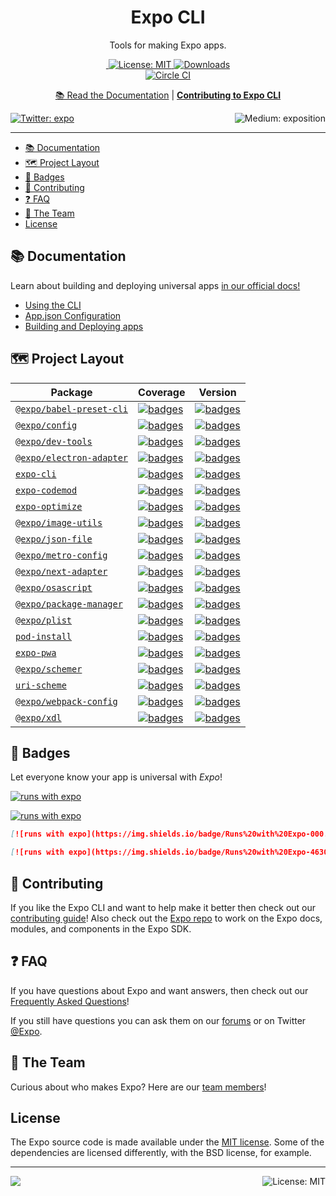 <!-- Title -->
<h1 align="center">
Expo CLI
</h1>

<p align="center">Tools for making Expo apps.</p>

<p align="center">
     
  <a aria-label="Join our forums" href="https://forums.expo.io" target="_blank">
    <img alt="" src="https://img.shields.io/badge/Ask%20Questions%20-blue.svg?style=flat-square&logo=discourse&logoWidth=15&labelColor=000000&color=4630EB">
  </a>
  <a aria-label="Expo is free to use" href="https://github.com/expo/expo/blob/master/LICENSE" target="_blank">
    <img alt="License: MIT" src="https://img.shields.io/badge/License-MIT-success.svg?style=flat-square&color=33CC12" target="_blank" />
  </a>
<a aria-label="expo-cli downloads" href="http://www.npmtrends.com/expo-cli" target="_blank">
    <img alt="Downloads" src="https://img.shields.io/npm/dm/expo-cli.svg?style=flat-square&labelColor=gray&color=33CC12&label=Downloads" />
</a>
    <br>
    <a aria-label="Circle CI" href="https://circleci.com/gh/expo/expo-cli/tree/master">
    <img alt="Circle CI" src="https://flat.badgen.net/circleci/github/expo/expo-cli?label=Circle%20CI&labelColor=555555&icon=circleci">
  </a>
  
</p>

<p align="center">
  <a aria-label="expo documentation" href="https://docs.expo.io/versions/latest/workflow/expo-cli">📚 Read the Documentation</a>
  |
  <a aria-label="contribute to expo cli" href="https://github.com/expo/expo-cli/blob/master/CONTRIBUTING.md"><b>Contributing to Expo CLI</b></a>
</p>

<p>
  <a aria-label="Follow @expo on Twitter" href="https://twitter.com/intent/follow?screen_name=expo" target="_blank">
    <img  alt="Twitter: expo" src="https://img.shields.io/twitter/follow/expo.svg?style=flat-square&label=Follow%20%40expo&logo=TWITTER&logoColor=FFFFFF&labelColor=00aced&logoWidth=15&color=lightgray" target="_blank" />
  </a>
  <a aria-label="Follow Expo on Medium" href="https://blog.expo.io">
    <img align="right" alt="Medium: exposition" src="https://img.shields.io/badge/Learn%20more%20on%20our%20blog-lightgray.svg?style=flat-square" target="_blank" />
  </a>
</p>

---

- [📚 Documentation](#-documentation)
- [🗺 Project Layout](#-project-layout)
- [🏅 Badges](#-badges)
- [👏 Contributing](#-contributing)
- [❓ FAQ](#-faq)
- [💙 The Team](#-the-team)
- [License](#license)

## 📚 Documentation

<p>Learn about building and deploying universal apps <a aria-label="expo documentation" href="https://docs.expo.io">in our official docs!</a></p>

- [Using the CLI](https://docs.expo.io/versions/latest/workflow/expo-cli/)
- [App.json Configuration](https://docs.expo.io/versions/latest/workflow/configuration/)
- [Building and Deploying apps](https://docs.expo.io/versions/latest/introduction/walkthrough/#building-and-deploying)

## 🗺 Project Layout

| Package | Coverage | Version |
|----------|---------|--------|
| [`@expo/babel-preset-cli`](./packages/babel-preset-cli) | [![badges](https://codecov.io/gh/expo/expo-cli/branch/master/graph/badge.svg?flag=babel_preset_cli)](https://codecov.io/gh/expo/expo-cli/tree/master/packages/babel-preset-cli/src) | [![badges](https://img.shields.io/npm/v/@expo/babel-preset-cli.svg?style=flat-square&label=&labelColor=CB3837&color=000&logo=npm?cacheSeconds=3600)](https://www.npmjs.com/package/@expo/babel-preset-cli) |
| [`@expo/config`](./packages/config) | [![badges](https://codecov.io/gh/expo/expo-cli/branch/master/graph/badge.svg?flag=config)](https://codecov.io/gh/expo/expo-cli/tree/master/packages/config/src) | [![badges](https://img.shields.io/npm/v/@expo/config.svg?style=flat-square&label=&labelColor=CB3837&color=000&logo=npm?cacheSeconds=3600)](https://www.npmjs.com/package/@expo/config) |
| [`@expo/dev-tools`](./packages/dev-tools) | [![badges](https://codecov.io/gh/expo/expo-cli/branch/master/graph/badge.svg?flag=dev_tools)](https://codecov.io/gh/expo/expo-cli/tree/master/packages/dev-tools/src) | [![badges](https://img.shields.io/npm/v/@expo/dev-tools.svg?style=flat-square&label=&labelColor=CB3837&color=000&logo=npm?cacheSeconds=3600)](https://www.npmjs.com/package/@expo/dev-tools) |
| [`@expo/electron-adapter`](./packages/electron-adapter) | [![badges](https://codecov.io/gh/expo/expo-cli/branch/master/graph/badge.svg?flag=electron_adapter)](https://codecov.io/gh/expo/expo-cli/tree/master/packages/electron-adapter/src) | [![badges](https://img.shields.io/npm/v/@expo/electron-adapter.svg?style=flat-square&label=&labelColor=CB3837&color=000&logo=npm?cacheSeconds=3600)](https://www.npmjs.com/package/@expo/electron-adapter) |
| [`expo-cli`](./packages/expo-cli) | [![badges](https://codecov.io/gh/expo/expo-cli/branch/master/graph/badge.svg?flag=expo_cli)](https://codecov.io/gh/expo/expo-cli/tree/master/packages/expo-cli/src) | [![badges](https://img.shields.io/npm/v/expo-cli.svg?style=flat-square&label=&labelColor=CB3837&color=000&logo=npm?cacheSeconds=3600)](https://www.npmjs.com/package/expo-cli) |
| [`expo-codemod`](./packages/expo-codemod) | [![badges](https://codecov.io/gh/expo/expo-cli/branch/master/graph/badge.svg?flag=expo_codemod)](https://codecov.io/gh/expo/expo-cli/tree/master/packages/expo-codemod/src) | [![badges](https://img.shields.io/npm/v/expo-codemod.svg?style=flat-square&label=&labelColor=CB3837&color=000&logo=npm?cacheSeconds=3600)](https://www.npmjs.com/package/expo-codemod) |
| [`expo-optimize`](./packages/expo-optimize) | [![badges](https://codecov.io/gh/expo/expo-cli/branch/master/graph/badge.svg?flag=expo_optimize)](https://codecov.io/gh/expo/expo-cli/tree/master/packages/expo-optimize/src) | [![badges](https://img.shields.io/npm/v/expo-optimize.svg?style=flat-square&label=&labelColor=CB3837&color=000&logo=npm?cacheSeconds=3600)](https://www.npmjs.com/package/expo-optimize) |
| [`@expo/image-utils`](./packages/image-utils) | [![badges](https://codecov.io/gh/expo/expo-cli/branch/master/graph/badge.svg?flag=image_utils)](https://codecov.io/gh/expo/expo-cli/tree/master/packages/image-utils/src) | [![badges](https://img.shields.io/npm/v/@expo/image-utils.svg?style=flat-square&label=&labelColor=CB3837&color=000&logo=npm?cacheSeconds=3600)](https://www.npmjs.com/package/@expo/image-utils) |
| [`@expo/json-file`](./packages/json-file) | [![badges](https://codecov.io/gh/expo/expo-cli/branch/master/graph/badge.svg?flag=json_file)](https://codecov.io/gh/expo/expo-cli/tree/master/packages/json-file/src) | [![badges](https://img.shields.io/npm/v/@expo/json-file.svg?style=flat-square&label=&labelColor=CB3837&color=000&logo=npm?cacheSeconds=3600)](https://www.npmjs.com/package/@expo/json-file) |
| [`@expo/metro-config`](./packages/metro-config) | [![badges](https://codecov.io/gh/expo/expo-cli/branch/master/graph/badge.svg?flag=metro_config)](https://codecov.io/gh/expo/expo-cli/tree/master/packages/metro-config/src) | [![badges](https://img.shields.io/npm/v/@expo/metro-config.svg?style=flat-square&label=&labelColor=CB3837&color=000&logo=npm?cacheSeconds=3600)](https://www.npmjs.com/package/@expo/metro-config) |
| [`@expo/next-adapter`](./packages/next-adapter) | [![badges](https://codecov.io/gh/expo/expo-cli/branch/master/graph/badge.svg?flag=next_adapter)](https://codecov.io/gh/expo/expo-cli/tree/master/packages/next-adapter/src) | [![badges](https://img.shields.io/npm/v/@expo/next-adapter.svg?style=flat-square&label=&labelColor=CB3837&color=000&logo=npm?cacheSeconds=3600)](https://www.npmjs.com/package/@expo/next-adapter) |
| [`@expo/osascript`](./packages/osascript) | [![badges](https://codecov.io/gh/expo/expo-cli/branch/master/graph/badge.svg?flag=osascript)](https://codecov.io/gh/expo/expo-cli/tree/master/packages/osascript/src) | [![badges](https://img.shields.io/npm/v/@expo/osascript.svg?style=flat-square&label=&labelColor=CB3837&color=000&logo=npm?cacheSeconds=3600)](https://www.npmjs.com/package/@expo/osascript) |
| [`@expo/package-manager`](./packages/package-manager) | [![badges](https://codecov.io/gh/expo/expo-cli/branch/master/graph/badge.svg?flag=package_manager)](https://codecov.io/gh/expo/expo-cli/tree/master/packages/package-manager/src) | [![badges](https://img.shields.io/npm/v/@expo/package-manager.svg?style=flat-square&label=&labelColor=CB3837&color=000&logo=npm?cacheSeconds=3600)](https://www.npmjs.com/package/@expo/package-manager) |
| [`@expo/plist`](./packages/plist) | [![badges](https://codecov.io/gh/expo/expo-cli/branch/master/graph/badge.svg?flag=plist)](https://codecov.io/gh/expo/expo-cli/tree/master/packages/plist/src) | [![badges](https://img.shields.io/npm/v/@expo/plist.svg?style=flat-square&label=&labelColor=CB3837&color=000&logo=npm?cacheSeconds=3600)](https://www.npmjs.com/package/@expo/plist) |
| [`pod-install`](./packages/pod-install) | [![badges](https://codecov.io/gh/expo/expo-cli/branch/master/graph/badge.svg?flag=pod_install)](https://codecov.io/gh/expo/expo-cli/tree/master/packages/pod-install/src) | [![badges](https://img.shields.io/npm/v/pod-install.svg?style=flat-square&label=&labelColor=CB3837&color=000&logo=npm?cacheSeconds=3600)](https://www.npmjs.com/package/pod-install) |
| [`expo-pwa`](./packages/pwa) | [![badges](https://codecov.io/gh/expo/expo-cli/branch/master/graph/badge.svg?flag=pwa)](https://codecov.io/gh/expo/expo-cli/tree/master/packages/pwa/src) | [![badges](https://img.shields.io/npm/v/expo-pwa.svg?style=flat-square&label=&labelColor=CB3837&color=000&logo=npm?cacheSeconds=3600)](https://www.npmjs.com/package/expo-pwa) |
| [`@expo/schemer`](./packages/schemer) | [![badges](https://codecov.io/gh/expo/expo-cli/branch/master/graph/badge.svg?flag=schemer)](https://codecov.io/gh/expo/expo-cli/tree/master/packages/schemer/src) | [![badges](https://img.shields.io/npm/v/@expo/schemer.svg?style=flat-square&label=&labelColor=CB3837&color=000&logo=npm?cacheSeconds=3600)](https://www.npmjs.com/package/@expo/schemer) |
| [`uri-scheme`](./packages/uri-scheme) | [![badges](https://codecov.io/gh/expo/expo-cli/branch/master/graph/badge.svg?flag=uri_scheme)](https://codecov.io/gh/expo/expo-cli/tree/master/packages/uri-scheme/src) | [![badges](https://img.shields.io/npm/v/uri-scheme.svg?style=flat-square&label=&labelColor=CB3837&color=000&logo=npm?cacheSeconds=3600)](https://www.npmjs.com/package/uri-scheme) |
| [`@expo/webpack-config`](./packages/webpack-config) | [![badges](https://codecov.io/gh/expo/expo-cli/branch/master/graph/badge.svg?flag=webpack_config)](https://codecov.io/gh/expo/expo-cli/tree/master/packages/webpack-config/src) | [![badges](https://img.shields.io/npm/v/@expo/webpack-config.svg?style=flat-square&label=&labelColor=CB3837&color=000&logo=npm?cacheSeconds=3600)](https://www.npmjs.com/package/@expo/webpack-config) |
| [`@expo/xdl`](./packages/xdl) | [![badges](https://codecov.io/gh/expo/expo-cli/branch/master/graph/badge.svg?flag=xdl)](https://codecov.io/gh/expo/expo-cli/tree/master/packages/xdl/src) | [![badges](https://img.shields.io/npm/v/@expo/xdl.svg?style=flat-square&label=&labelColor=CB3837&color=000&logo=npm?cacheSeconds=3600)](https://www.npmjs.com/package/@expo/xdl) |

## 🏅 Badges

Let everyone know your app is universal with _Expo_!
<br/>

[![runs with expo](https://img.shields.io/badge/Runs%20with%20Expo-000.svg?style=flat-square&logo=EXPO&labelColor=f3f3f3&logoColor=000)](https://expo.io/)

[![runs with expo](https://img.shields.io/badge/Runs%20with%20Expo-4630EB.svg?style=flat-square&logo=EXPO&labelColor=f3f3f3&logoColor=000)](https://expo.io/)

```md
[![runs with expo](https://img.shields.io/badge/Runs%20with%20Expo-000.svg?style=flat-square&logo=EXPO&labelColor=f3f3f3&logoColor=000)](https://expo.io/)

[![runs with expo](https://img.shields.io/badge/Runs%20with%20Expo-4630EB.svg?style=flat-square&logo=EXPO&labelColor=f3f3f3&logoColor=000)](https://expo.io/)
```

## 👏 Contributing

If you like the Expo CLI and want to help make it better then check out our [contributing guide](/CONTRIBUTING.md)! Also check out the [Expo repo](http://github.com/expo/expo) to work on the Expo docs, modules, and components in the Expo SDK.

## ❓ FAQ

If you have questions about Expo and want answers, then check out our [Frequently Asked Questions](https://docs.expo.io/versions/latest/introduction/faq/)!

If you still have questions you can ask them on our [forums](https://forums.expo.io) or on Twitter [@Expo](https://twitter.com/expo).

## 💙 The Team

Curious about who makes Expo? Here are our [team members](https://expo.io/about)!

## License

The Expo source code is made available under the [MIT license](LICENSE). Some of the dependencies are licensed differently, with the BSD license, for example.

<!-- Footer -->

---

<p>
    <a aria-label="sponsored by expo" href="http://expo.io">
        <img src="https://img.shields.io/badge/Sponsored_by-Expo-4630EB.svg?style=for-the-badge&logo=EXPO&labelColor=000&logoColor=fff" target="_blank" />
    </a>
    <a aria-label="expo next-adapter is free to use" href="/packages/expo-cli/LICENSE" target="_blank">
        <img align="right" alt="License: MIT" src="https://img.shields.io/badge/License-MIT-success.svg?style=for-the-badge&color=33CC12" target="_blank" />
    </a>
</p>
